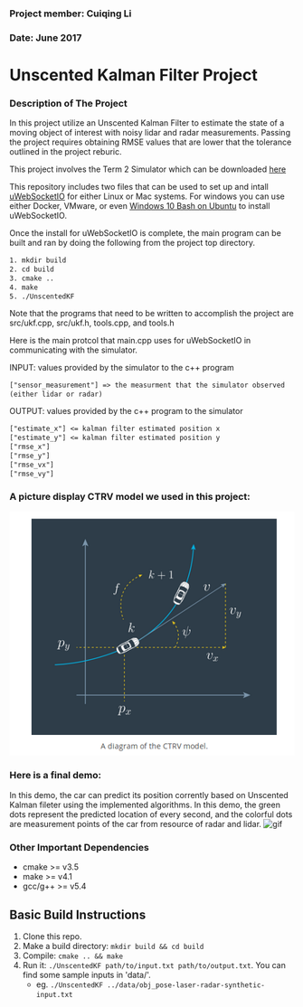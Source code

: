 ### Project member: Cuiqing Li

### Date: June 2017

# Unscented Kalman Filter Project

### Description of The Project
In this project utilize an Unscented Kalman Filter to estimate the state of a moving object of interest with noisy lidar and radar measurements. Passing the project requires obtaining RMSE values that are lower that the tolerance outlined in the project reburic. 

This project involves the Term 2 Simulator which can be downloaded [here](https://github.com/udacity/self-driving-car-sim/releases)

This repository includes two files that can be used to set up and intall [uWebSocketIO](https://github.com/uWebSockets/uWebSockets) for either Linux or Mac systems. For windows you can use either Docker, VMware, or even [Windows 10 Bash on Ubuntu](https://www.howtogeek.com/249966/how-to-install-and-use-the-linux-bash-shell-on-windows-10/) to install uWebSocketIO. 

Once the install for uWebSocketIO is complete, the main program can be built and ran by doing the following from the project top directory.
```
1. mkdir build
2. cd build
3. cmake ..
4. make
5. ./UnscentedKF
```
Note that the programs that need to be written to accomplish the project are src/ukf.cpp, src/ukf.h, tools.cpp, and tools.h

Here is the main protcol that main.cpp uses for uWebSocketIO in communicating with the simulator.

INPUT: values provided by the simulator to the c++ program

```
["sensor_measurement"] => the measurment that the simulator observed (either lidar or radar)
```

OUTPUT: values provided by the c++ program to the simulator
```
["estimate_x"] <= kalman filter estimated position x
["estimate_y"] <= kalman filter estimated position y
["rmse_x"]
["rmse_y"]
["rmse_vx"]
["rmse_vy"]
```

### A picture display CTRV model we used in this project:
![png](CTRV.png) 

### Here is a final demo:
In this demo, the car can predict its position corrently based on Unscented Kalman fileter using the implemented algorithms. In this demo, the green dots represent the predicted location of every second, and the colorful dots are measurement points of the car from resource of radar and lidar. 
![gif](performance.gif)

### Other Important Dependencies

* cmake >= v3.5
* make >= v4.1
* gcc/g++ >= v5.4

## Basic Build Instructions

1. Clone this repo.
2. Make a build directory: `mkdir build && cd build`
3. Compile: `cmake .. && make`
4. Run it: `./UnscentedKF path/to/input.txt path/to/output.txt`. You can find
   some sample inputs in 'data/'.
    - eg. `./UnscentedKF ../data/obj_pose-laser-radar-synthetic-input.txt`



